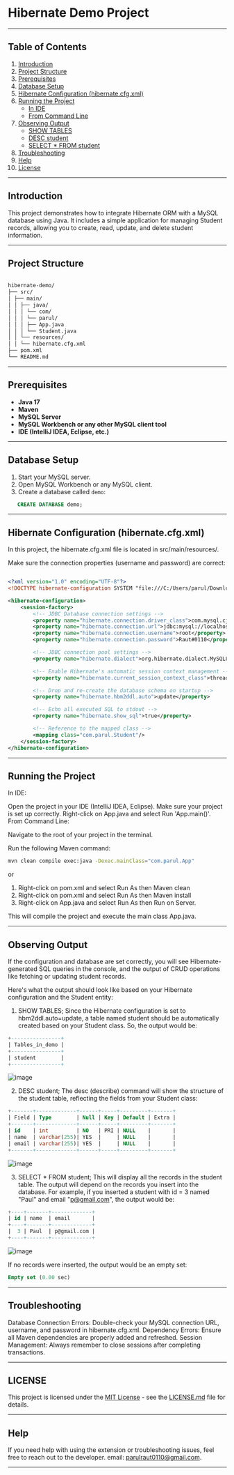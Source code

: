 # Hibernate Demo Project

---
## Table of Contents

1. [Introduction](#introduction)
2. [Project Structure](#project-structure)
3. [Prerequisites](#prerequisites)
4. [Database Setup](#database-setup)
5. [Hibernate Configuration (hibernate.cfg.xml)](#hibernate-configuration-hibernatecfgxml)
6. [Running the Project](#running-the-project)
   - [In IDE](#in-ide)
   - [From Command Line](#from-command-line)
7. [Observing Output](#observing-output)
   - [SHOW TABLES](#show-tables)
   - [DESC student](#desc-student)
   - [SELECT * FROM student](#select--from-student)
8. [Troubleshooting](#troubleshooting)
9. [Help](#help)
10. [License](#license)

---
## Introduction

This project demonstrates how to integrate Hibernate ORM with a MySQL database using Java. It includes a simple application for managing Student records, allowing you to create, read, update, and delete student information.

---
## Project Structure

```bash

hibernate-demo/
├── src/
│ ├── main/
│ │ ├── java/
│ │ │ └── com/
│ │ │ └── parul/
│ │ │ ├── App.java
│ │ │ └── Student.java
│ │ └── resources/
│ │ └── hibernate.cfg.xml
├── pom.xml
└── README.md

```
---
## Prerequisites

- **Java 17**
- **Maven**
- **MySQL Server**
- **MySQL Workbench or any other MySQL client tool**
- **IDE (IntelliJ IDEA, Eclipse, etc.)**
---
## Database Setup

1. Start your MySQL server.
2. Open MySQL Workbench or any MySQL client.
3. Create a database called `demo`:
```sql
   CREATE DATABASE demo;
```
---
## Hibernate Configuration (hibernate.cfg.xml)

In this project, the hibernate.cfg.xml file is located in src/main/resources/.

Make sure the connection properties (username and password) are correct:

```xml

<?xml version="1.0" encoding="UTF-8"?>
<!DOCTYPE hibernate-configuration SYSTEM "file:///C:/Users/parul/Downloads/hibernate-configuration-3.0.dtd">

<hibernate-configuration>
    <session-factory>
        <!-- JDBC Database connection settings -->
        <property name="hibernate.connection.driver_class">com.mysql.cj.jdbc.Driver</property>
        <property name="hibernate.connection.url">jdbc:mysql://localhost:3306/demo</property>
        <property name="hibernate.connection.username">root</property>
        <property name="hibernate.connection.password">Raut#0110</property>

        <!-- JDBC connection pool settings -->
        <property name="hibernate.dialect">org.hibernate.dialect.MySQL8Dialect</property>

        <!-- Enable Hibernate's automatic session context management -->
        <property name="hibernate.current_session_context_class">thread</property>

        <!-- Drop and re-create the database schema on startup -->
        <property name="hibernate.hbm2ddl.auto">update</property>

        <!-- Echo all executed SQL to stdout -->
        <property name="hibernate.show_sql">true</property>

        <!-- Reference to the mapped class -->
        <mapping class="com.parul.Student"/>
    </session-factory>
</hibernate-configuration>

```
---

## Running the Project
In IDE:

Open the project in your IDE (IntelliJ IDEA, Eclipse).
Make sure your project is set up correctly.
Right-click on App.java and select Run 'App.main()'.
From Command Line:

Navigate to the root of your project in the terminal.

Run the following Maven command:

```bash
mvn clean compile exec:java -Dexec.mainClass="com.parul.App"
```
or

1. Right-click on pom.xml and select Run As then  Maven clean
2. Right-click on pom.xml and select Run As then Maven install
3. Right-click on App.java and select Run As then Run on Server.

This will compile the project and execute the main class App.java.

---

## Observing Output
If the configuration and database are set correctly, you will see Hibernate-generated SQL queries in the console, and the output of CRUD operations like fetching or updating student records.

Here's what the output should look like based on your Hibernate configuration and the Student entity:

1. SHOW TABLES;
Since the Hibernate configuration is set to hbm2ddl.auto=update, a table named student should be automatically created based on your Student class. So, the output would be:

```sql
+----------------+
| Tables_in_demo |
+----------------+
| student        |
+----------------+

```
![image](https://github.com/user-attachments/assets/2ca4d2fc-4cc8-4495-8937-6caf4f599ced)


2. DESC student;
The desc (describe) command will show the structure of the student table, reflecting the fields from your Student class:
```sql
+-------+-------------+------+-----+---------+-------+
| Field | Type        | Null | Key | Default | Extra |
+-------+-------------+------+-----+---------+-------+
| id    | int         | NO   | PRI | NULL    |       |
| name  | varchar(255)| YES  |     | NULL    |       |
| email | varchar(255)| YES  |     | NULL    |       |
+-------+-------------+------+-----+---------+-------+

```

![image](https://github.com/user-attachments/assets/e7e2dd5e-fc7b-41cb-b329-27f808d0c760)


3. SELECT * FROM student;
This will display all the records in the student table. The output will depend on the records you insert into the database. For example, if you inserted a student with id = 3 named "Paul" and email "p@gmail.com", the output would be:
```sql
+----+-------+-------------+
| id | name  | email       |
+----+-------+-------------+
|  3 | Paul  | p@gmail.com |
+----+-------+-------------+

```
![image](https://github.com/user-attachments/assets/2c5655cc-d8b9-47e4-b779-d78005bed8e9)



   If no records were inserted, the output would be an empty set:

```sql
Empty set (0.00 sec)
```

---

## Troubleshooting
Database Connection Errors: Double-check your MySQL connection URL, username, and password in hibernate.cfg.xml.
Dependency Errors: Ensure all Maven dependencies are properly added and refreshed.
Session Management: Always remember to close sessions after completing transactions.

---

## LICENSE

This project is licensed under the [MIT License](https://opensource.org/licenses/MIT) - see the [LICENSE.md](https://github.com/parulraut0110/DarkModeExtension/blob/main/LICENSE.md) file for details.

---

## Help
If you need help with using the extension or troubleshooting issues, feel free to reach out to the developer. email: parulraut0110@gmail.com.

---
